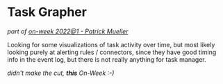 # Task Grapher 

_part of [on-week 2022@1 - Patrick Mueller](./README.md)_

Looking for some visualizations of task activity over time, but most likely
looking purely at alerting rules / connectors, since they have good timing
info in the event log, but there is not really anything for task manager.

_didn't make the cut, **this** On-Week :-)_